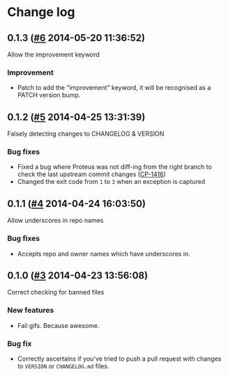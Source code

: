 # Change log

## 0.1.3 ([#6](https://git.mobcastdev.com/Deployment/proteus/pull/6) 2014-05-20 11:36:52)

Allow the improvement keyword

### Improvement

- Patch to add the "improvement" keyword, it will be recognised as a PATCH version bump.



## 0.1.2 ([#5](https://git.mobcastdev.com/Deployment/proteus/pull/5) 2014-04-25 13:31:39)

Falsely detecting changes to CHANGELOG & VERSION

### Bug fixes

* Fixed a bug where Proteus was not diff-ing from the right branch to check the last upstream commit changes ([CP-1416](https://tools.mobcastdev.com/jira/browse/CP-1416))
* Changed the exit code from `1` to `3` when an exception is captured

## 0.1.1 ([#4](https://git.mobcastdev.com/Deployment/proteus/pull/4) 2014-04-24 16:03:50)

Allow underscores in repo names

### Bug fixes

- Accepts repo and owner names which have underscores in.

## 0.1.0 ([#3](https://git.mobcastdev.com/Deployment/proteus/pull/3) 2014-04-23 13:56:08)

Correct checking for banned files

### New features

- Fail gifs. Because awesome.

### Bug fix

- Correctly ascertains if you've tried to push a pull request with changes to `VERSION` or `CHANGELOG.md` files.


